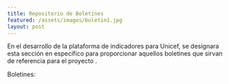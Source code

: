 ```yaml
---
title: Repositorio de Boletines
featured: /assets/images/boletin1.jpg
layout: post
---
```


<p>En el desarrollo de la plataforma de indicadores para Unicef, se designara esta sección en específico para proporcionar aquellos boletines que sirvan de referencia para el proyecto .</p>
<p>Boletines:</p>
